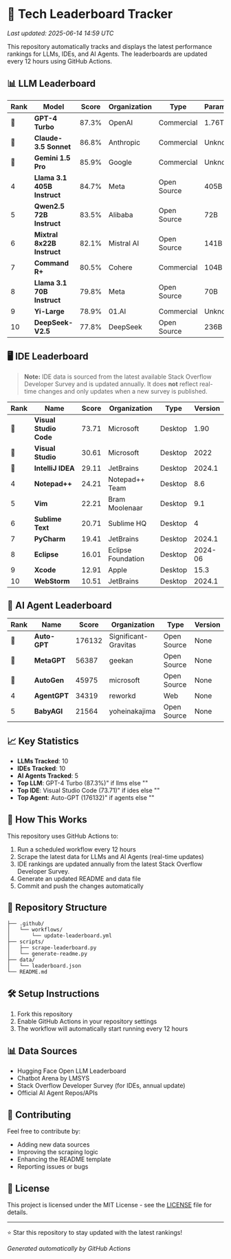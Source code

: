 # 🤖 Tech Leaderboard Tracker

*Last updated: 2025-06-14 14:59 UTC*

This repository automatically tracks and displays the latest performance rankings for LLMs, IDEs, and AI Agents. The leaderboards are updated every 12 hours using GitHub Actions.

## 📊 LLM Leaderboard

| Rank | Model | Score | Organization | Type | Parameters |
|------|-------|-------|--------------|------|------------|
| 🥇 | **GPT-4 Turbo** | 87.3% | OpenAI | Commercial | 1.76T |
| 🥈 | **Claude-3.5 Sonnet** | 86.8% | Anthropic | Commercial | Unknown |
| 🥉 | **Gemini 1.5 Pro** | 85.9% | Google | Commercial | Unknown |
| 4 | **Llama 3.1 405B Instruct** | 84.7% | Meta | Open Source | 405B |
| 5 | **Qwen2.5 72B Instruct** | 83.5% | Alibaba | Open Source | 72B |
| 6 | **Mixtral 8x22B Instruct** | 82.1% | Mistral AI | Open Source | 141B |
| 7 | **Command R+** | 80.5% | Cohere | Commercial | 104B |
| 8 | **Llama 3.1 70B Instruct** | 79.8% | Meta | Open Source | 70B |
| 9 | **Yi-Large** | 78.9% | 01.AI | Commercial | Unknown |
| 10 | **DeepSeek-V2.5** | 77.8% | DeepSeek | Open Source | 236B |

## 🖥️ IDE Leaderboard

> **Note:** IDE data is sourced from the latest available Stack Overflow Developer Survey and is updated annually. It does **not** reflect real-time changes and only updates when a new survey is published.

| Rank | Name | Score | Organization | Type | Version |
|------|------|-------|--------------|------|---------|
| 🥇 | **Visual Studio Code** | 73.71 | Microsoft | Desktop | 1.90 |
| 🥈 | **Visual Studio** | 30.61 | Microsoft | Desktop | 2022 |
| 🥉 | **IntelliJ IDEA** | 29.11 | JetBrains | Desktop | 2024.1 |
| 4 | **Notepad++** | 24.21 | Notepad++ Team | Desktop | 8.6 |
| 5 | **Vim** | 22.21 | Bram Moolenaar | Desktop | 9.1 |
| 6 | **Sublime Text** | 20.71 | Sublime HQ | Desktop | 4 |
| 7 | **PyCharm** | 19.41 | JetBrains | Desktop | 2024.1 |
| 8 | **Eclipse** | 16.01 | Eclipse Foundation | Desktop | 2024-06 |
| 9 | **Xcode** | 12.91 | Apple | Desktop | 15.3 |
| 10 | **WebStorm** | 10.51 | JetBrains | Desktop | 2024.1 |

## 🤖 AI Agent Leaderboard

| Rank | Name | Score | Organization | Type | Version |
|------|------|-------|--------------|------|---------|
| 🥇 | **Auto-GPT** | 176132 | Significant-Gravitas | Open Source | None |
| 🥈 | **MetaGPT** | 56387 | geekan | Open Source | None |
| 🥉 | **AutoGen** | 45975 | microsoft | Open Source | None |
| 4 | **AgentGPT** | 34319 | reworkd | Web | None |
| 5 | **BabyAGI** | 21564 | yoheinakajima | Open Source | None |

## 📈 Key Statistics

- **LLMs Tracked**: 10
- **IDEs Tracked**: 10
- **AI Agents Tracked**: 5
- **Top LLM**: GPT-4 Turbo (87.3%)" if llms else ""
- **Top IDE**: Visual Studio Code (73.71)" if ides else ""
- **Top Agent**: Auto-GPT (176132)" if agents else ""

## 🔄 How This Works

This repository uses GitHub Actions to:
1. Run a scheduled workflow every 12 hours
2. Scrape the latest data for LLMs and AI Agents (real-time updates)
3. IDE rankings are updated annually from the latest Stack Overflow Developer Survey.
4. Generate an updated README and data file
5. Commit and push the changes automatically

## 📁 Repository Structure

```
├── .github/
│   └── workflows/
│       └── update-leaderboard.yml
├── scripts/
│   ├── scrape-leaderboard.py
│   └── generate-readme.py
├── data/
│   └── leaderboard.json
└── README.md
```

## 🛠️ Setup Instructions

1. Fork this repository
2. Enable GitHub Actions in your repository settings
3. The workflow will automatically start running every 12 hours

## 📊 Data Sources

- Hugging Face Open LLM Leaderboard
- Chatbot Arena by LMSYS
- Stack Overflow Developer Survey (for IDEs, annual update)
- Official AI Agent Repos/APIs

## 🤝 Contributing

Feel free to contribute by:
- Adding new data sources
- Improving the scraping logic
- Enhancing the README template
- Reporting issues or bugs

## 📄 License

This project is licensed under the MIT License - see the [LICENSE](LICENSE) file for details.

---

⭐ Star this repository to stay updated with the latest rankings!

*Generated automatically by GitHub Actions*